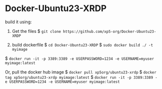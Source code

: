 # Docker-Ubuntu23-XRDP

 
build it using:
1) Get the files
$ ```git clone https://github.com/xp5-org/Docker-Ubuntu23-XRDP```

2) build dockerfile 
$ ```cd Docker-Ubuntu23-XRDP```
$ ```sudo docker build ./ -t myimage```

$ ```docker run -it -p 3389:3389 -e USERPASSWORD=1234 -e USERNAME=myuser myimage:latest```



Or, pull the docker hub image
$ ```docker pull xp5org/ubuntu23-xrdp```
$ ```docker tag xp5org/ubuntu23-xrdp myimage:latest```
$ ```docker run -it -p 3389:3389 -e USERPASSWORD=1234 -e USERNAME=myuser myimage:latest```
